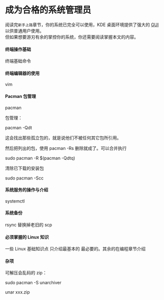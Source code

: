 # 成为合格的系统管理员

阅读完`新手上路`章节，你的系统已完全可以使用，KDE 桌面环境提供了强大的 [GUI](https://zh.wikipedia.org/wiki/%E5%9B%BE%E5%BD%A2%E7%94%A8%E6%88%B7%E7%95%8C%E9%9D%A2) 以供普通用户使用。  
但如果想要游刃有余的掌控你的系统，你还需要阅读掌握本文的内容。

#### 终端操作基础

终端基础命令

#### 终端编辑器的使用

vim

#### Pacman 包管理

pacman

包管理：

pacman -Qdt

这会找出那些孤立包的，就是说他们不被任何其它包所引用。

然后把列出的包，使用 pacman -Rs 删除就成了。可以合并执行

sudo pacman -R \$(pacman -Qdtq)

清除已下载的安装包

sudo pacman -Scc

#### 系统服务的操作与介绍

systemctl

#### 系统备份

rsync 替换掉老旧的 scp

#### 必须掌握的 Linux 知识

一些 Linux 基础知识点 只介绍最基本的 最必要的。其余的在编程章节介绍

#### 杂项

可解压会乱码的 zip：

sudo pacman -S unarchiver

unar xxx.zip
